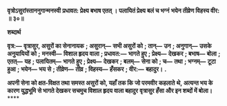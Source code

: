 **वृत्रोऽसुरांस्ताननुगान्मनस्वी** **प्रधावत: प्रेक्ष्य बभाष एतत् ।** **पलायितं प्रेक्ष्य बलं च भग्नं** **भयेन तीव्रेण विहस्य वीर: ॥ ३०॥** 

**शब्दार्थ** 

**वृत्र:—** **वृत्रासुर, असुरों का सेनानायक** **; असुरान्—** **सभी असुरों को** **; तान्—** **उन** **; अनुगान्—** **उसके अनुयायियों को** **;** **मनस्वी—** **विशाल हृदय वाला** **; प्रधावत:—** **भागते हुए** **; प्रेक्ष्य—** **देखकर** **; बभाष—** **बोला** **; एतत्—** **यह** **; पलायितम्—** **भागते** **हुए** **; प्रेक्ष्य—** **देखकर** **; बलम्—** **सेना को** **; च—** **तथा** **; भग्नम्—** **टूटा हुआ** **; भयेन—** **भय से** **; तीव्रेण—** **तीव्र** **; विहस्य—** **हँसकर** **; वीर:—** **बहादुर।** **.** 

**अपनी सेना को क्षत-विक्षत तथा समस्त असुरों को, यहाँ तक कि जो परमवीर कहलाते** **थे, अत्यन्त भय के कारण युद्धभूमि से भागते देखकर सचमुच विशाल हृदय वाला बहादुर** **वृत्रासुर हँसा और इन शब्दों में बोला।** **** 
